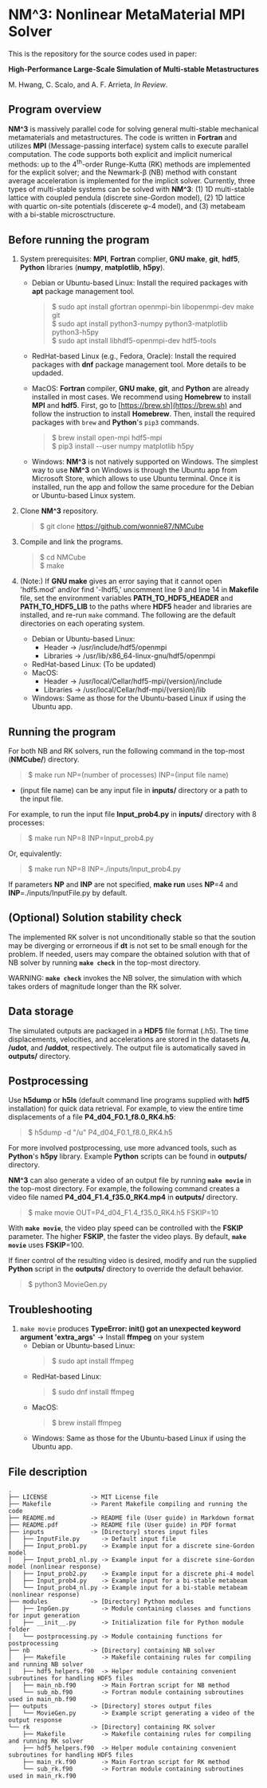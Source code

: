 # **NM^3**: Nonlinear MetaMaterial MPI Solver
This is the repository for the source codes used in paper:

**High-Performance Large-Scale Simulation of Multi-stable Metastructures**

M. Hwang, C. Scalo, and A. F. Arrieta, *In Review*.  

## Program overview
**NM^3** is massively parallel code for solving general multi-stable mechanical metamaterials and metastructures.
The code is written in **Fortran** and utilizes **MPI** (Message-passing interface) system calls to execute parallel computation.
The code supports both explicit and implicit numerical methods: up to the 4<sup>th</sup>-order Runge-Kutta (RK) methods are implemented for the explicit solver; and the Newmark-&beta; (NB) method with constant average acceleration is implemented for the implicit solver.
Currently, three types of multi-stable systems can be solved with **NM^3**: (1) 1D multi-stable lattice with coupled pendula (discrete sine-Gordon model), (2) 1D lattice with quartic on-site potentials (discerete &phi;-4 model), and (3) metabeam with a bi-stable microsctructure. 

## Before running the program
1. System prerequisites: **MPI**, **Fortran** complier, **GNU make**, **git**, **hdf5**, **Python** libraries (**numpy**, **matplotlib**, **h5py**).

    * Debian or Ubuntu-based Linux: Install the required packages with **apt** package management tool.  

        > $ sudo apt install gfortran openmpi-bin libopenmpi-dev make git  
        > $ sudo apt install python3-numpy python3-matplotlib python3-h5py  
        > $ sudo apt install libhdf5-openmpi-dev hdf5-tools

    * RedHat-based Linux (e.g., Fedora, Oracle): Install the required packages with **dnf** package management tool. More details to be updaded.

    * MacOS: **Fortran** compiler, **GNU make**, **git**, and **Python** are already installed in most cases. We recommend using **Homebrew** to install **MPI** and **hdf5**. First, go to [https://brew.sh](https://brew.sh) and follow the instruction to install **Homebrew**. Then, install the required packages with `brew` and **Python**'s `pip3` commands.  

        > $ brew install open-mpi hdf5-mpi  
        > $ pip3 install --user numpy matplotlib h5py

    * Windows: **NM^3** is not natively supported on Windows. The simplest way to use **NM^3** on Windows is through the Ubuntu app from Microsoft Store, which allows to use Ubuntu terminal. Once it is installed, run the app and follow the same procedure for the Debian or Ubuntu-based Linux system.

2. Clone **NM^3** repository.

    > $ git clone https://github.com/wonnie87/NMCube  


3. Compile and link the programs.

    > $ cd NMCube  
    > $ make  


4. (Note:) If **GNU make** gives an error saying that it cannot open 'hdf5.mod' and/or find '-lhdf5,' uncomment line 9 and line 14 in **Makefile** file, set the environment variables **PATH_TO_HDF5_HEADER** and **PATH_TO_HDF5_LIB** to the paths where **HDF5** header and libraries are installed, and re-run `make` command.
The following are the default directories on each operating system.

    * Debian or Ubuntu-based Linux:
        * Header &rarr; /usr/include/hdf5/openmpi
        * Libraries &rarr; /usr/lib/x86_64-linux-gnu/hdf5/openmpi  
    * RedHat-based Linux: (To be updated)  
    * MacOS:
        * Header &rarr; /usr/local/Cellar/hdf5-mpi/(version)/include
        * Libraries &rarr; /usr/local/Cellar/hdf-mpi/(version)/lib  
    * Windows: Same as those for the Ubuntu-based Linux if using the Ubuntu app.
<!--* On my Ubuntu subsystem from Windows app store, the headers are located in **/usr/include/openmpi/**, and the libraries are located in **/usr/lib/x86_64-linux-gnu/hdf5/openmpi**.-->

## Running the program
For both NB and RK solvers, run the following command in the top-most (**NMCube/**) directory.
> $ make run NP=(number of processes) INP=(input file name)  

* (input file name) can be any input file in **inputs/** directory or a path to the input file.

For example, to run the input file **Input_prob4.py** in **inputs/** directory with 8 processes:
> $ make run NP=8 INP=Input_prob4.py  

Or, equivalently:  
> $ make run NP=8 INP=./inputs/Input_prob4.py  
 
If parameters **NP** and **INP** are not specified, **make run** uses **NP**=4 and **INP**=./inputs/InputFile.py by default. 


## (Optional) Solution stability check
The implemented RK solver is not unconditionally stable so that the soution may  be diverging or errorneous if **dt** is not set to be small enough for the problem.
If needed, users may compare the obtained solution with that of NB solver by running **`make check`** in the top-most directory.

WARNING: **`make check`** invokes the NB solver, the simulation with which takes orders of magnitude longer than the RK solver.


## Data storage
The simulated outputs are packaged in a **HDF5** file format (.h5).
The time displacements, velocities, and accelerations are stored in the datasets **/u**, **/udot**, and **/uddot**, respectively.
The output file is automatically saved in **outputs/** directory.  

## Postprocessing
Use **h5dump** or **h5ls** (default command line programs supplied with **hdf5** installation) for quick data retrieval.
For example, to view the entire time displacements of a file **P4_d04_F0.1_f8.0_RK4.h5**:
> $ h5dump -d "/u" P4_d04_F0.1_f8.0_RK4.h5

For more involved postprocessing, use more advanced tools, such as **Python**'s **h5py** library.
Example **Python** scripts can be found in **outputs/** directory.


**NM^3** can also generate a video of an output file by running **`make movie`** in the top-most directory.
For example, the following command creates a video file named **P4_d04_F1.4_f35.0_RK4.mp4** in **outputs/** directory.
> $ make movie OUT=P4_d04_F1.4_f35.0_RK4.h5 FSKIP=10

With **`make movie`**, the video play speed can be controlled with the **FSKIP** parameter.
The higher **FSKIP**, the faster the video plays.
By default, **`make movie`** uses **FSKIP**=100.


If finer control of the resulting video is desired, modify and run the supplied **Python** script in the **outputs/** directory to override the default behavior.
> $ python3 MovieGen.py


## Troubleshooting
1. `make movie` produces **TypeError: __init__() got an unexpected keyword argument 'extra_args'** &rarr; Install **ffmpeg** on your system  
    * Debian or Ubuntu-based Linux:  
        > $ sudo apt install ffmpeg  
    * RedHat-based Linux:  
        > $ sudo dnf install ffmpeg  
    * MacOS:  
        > $ brew install ffmpeg  
    * Windows: Same as those for the Ubuntu-based Linux if using the Ubuntu app.  


## File description
```
.
├── LICENSE            -> MIT License file
├── Makefile           -> Parent Makefile compiling and running the code
├── README.md          -> README file (User guide) in Markdown format
├── README.pdf         -> README file (User guide) in PDF format
├── inputs             -> [Directory] stores input files
│   ├── InputFile.py      -> Default input file
│   ├── Input_prob1.py    -> Example input for a discrete sine-Gordon model
│   ├── Input_prob1_nl.py -> Example input for a discrete sine-Gordon model (nonlinear response)
│   ├── Input_prob2.py    -> Example input for a discrete phi-4 model
│   ├── Input_prob4.py    -> Example input for a bi-stable metabeam
│   └── Input_prob4_nl.py -> Example input for a bi-stable metabeam (nonlinear response)
├── modules            -> [Directory] Python modules
│   ├── InpGen.py         -> Module containing classes and functions for input generation
│   ├── __init__.py       -> Initialization file for Python module folder
│   └── postprocessing.py -> Module containing functions for postprocessing
├── nb                 -> [Directory] containing NB solver
│   ├── Makefile          -> Makefile containing rules for compiling and running NB solver
│   ├── hdf5_helpers.f90  -> Helper module containing convenient subroutines for handling HDF5 files
│   ├── main_nb.f90       -> Main Fortran script for NB method
│   └── sub_nb.f90        -> Fortran module containing subroutines used in main_nb.f90
├── outputs            -> [Directory] stores output files
│   └── MovieGen.py       -> Example script generating a video of the output response
└── rk                 -> [Directory] containing RK solver
    ├── Makefile          -> Makefile containing rules for compiling and running RK solver
    ├── hdf5_helpers.f90  -> Helper module containing convenient subroutines for handling HDF5 files
    ├── main_rk.f90       -> Main Fortran script for RK method
    └── sub_rk.f90        -> Fortran module containing subroutines used in main_rk.f90

```

